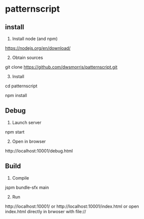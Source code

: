 # patternscript

## install

1) Install node (and npm)

https://nodejs.org/en/download/

2) Obtain sources

git clone https://github.com/dwsmorris/patternscript.git

3) Install

cd patternscript

npm install

## Debug

1) Launch server

npm start

2) Open in browser

http://localhost:10001/debug.html

## Build

1) Compile

jspm bundle-sfx main

2) Run

http://localhost:10001/ or http://localhost:10001/index.html or open index.html directly in brwoser with file://
